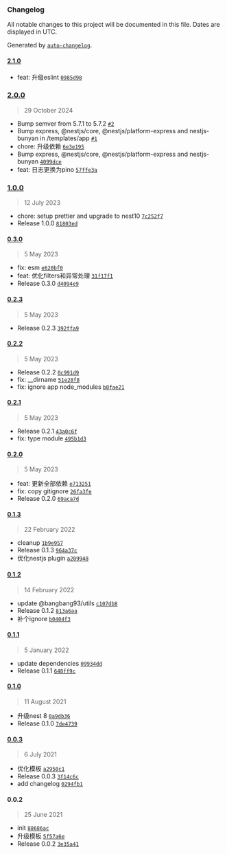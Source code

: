 ### Changelog

All notable changes to this project will be documented in this file. Dates are displayed in UTC.

Generated by [`auto-changelog`](https://github.com/CookPete/auto-changelog).

#### [2.1.0](https://github.com/bangbang93/generator-nestjs/compare/2.0.0...2.1.0)

- feat: 升级eslint [`0985d98`](https://github.com/bangbang93/generator-nestjs/commit/0985d989f469a2d356c06f188244553e53ce5bd5)

### [2.0.0](https://github.com/bangbang93/generator-nestjs/compare/1.0.0...2.0.0)

> 29 October 2024

- Bump semver from 5.7.1 to 5.7.2 [`#2`](https://github.com/bangbang93/generator-nestjs/pull/2)
- Bump express, @nestjs/core, @nestjs/platform-express and nestjs-bunyan in /templates/app [`#1`](https://github.com/bangbang93/generator-nestjs/pull/1)
- chore: 升级依赖 [`6e3e195`](https://github.com/bangbang93/generator-nestjs/commit/6e3e195aee19aa97cfba581465ec1b08385c88a7)
- Bump express, @nestjs/core, @nestjs/platform-express and nestjs-bunyan [`4099dce`](https://github.com/bangbang93/generator-nestjs/commit/4099dce46da925e82a7235b531e5644b223a512b)
- feat: 日志更换为pino [`57ffe3a`](https://github.com/bangbang93/generator-nestjs/commit/57ffe3a7307cc8dc31b796a07f25649f67382586)

### [1.0.0](https://github.com/bangbang93/generator-nestjs/compare/0.3.0...1.0.0)

> 12 July 2023

- chore: setup prettier and upgrade to nest10 [`7c252f7`](https://github.com/bangbang93/generator-nestjs/commit/7c252f74a4476eefec4724ca79efd36571dc4ea1)
- Release 1.0.0 [`81803ed`](https://github.com/bangbang93/generator-nestjs/commit/81803ed7c1fe8a4af1ce4c1591515c4544cafc15)

#### [0.3.0](https://github.com/bangbang93/generator-nestjs/compare/0.2.3...0.3.0)

> 5 May 2023

- fix: esm [`e620bf0`](https://github.com/bangbang93/generator-nestjs/commit/e620bf01a44dee0fcd2f5ddc0dcbe0ea41d039b7)
- feat: 优化filters和异常处理 [`31f17f1`](https://github.com/bangbang93/generator-nestjs/commit/31f17f1522b8c3a80f8b8670e4c464e2c94e28b5)
- Release 0.3.0 [`d4094e9`](https://github.com/bangbang93/generator-nestjs/commit/d4094e92aea2c16cfa9b740be0e14eaf946cfea9)

#### [0.2.3](https://github.com/bangbang93/generator-nestjs/compare/0.2.2...0.2.3)

> 5 May 2023

- Release 0.2.3 [`392ffa9`](https://github.com/bangbang93/generator-nestjs/commit/392ffa908bfb04b1293188736b63d3fe2f72005a)

#### [0.2.2](https://github.com/bangbang93/generator-nestjs/compare/0.2.1...0.2.2)

> 5 May 2023

- Release 0.2.2 [`0c991d9`](https://github.com/bangbang93/generator-nestjs/commit/0c991d9cab40b563362e7ced1f66c94f7a45cb6b)
- fix: __dirname [`51e28f8`](https://github.com/bangbang93/generator-nestjs/commit/51e28f8caa57900f16fa107b4010b803c7cc8b74)
- fix: ignore app node_modules [`b0fae21`](https://github.com/bangbang93/generator-nestjs/commit/b0fae210a6797a3a0f6b9d4a3f88f07dc16b2a72)

#### [0.2.1](https://github.com/bangbang93/generator-nestjs/compare/0.2.0...0.2.1)

> 5 May 2023

- Release 0.2.1 [`43a0c6f`](https://github.com/bangbang93/generator-nestjs/commit/43a0c6fc3be5f789b1f814b0ad01520ec7477031)
- fix: type module [`495b1d3`](https://github.com/bangbang93/generator-nestjs/commit/495b1d3a150ea982656cf63030912ba7c2267e06)

#### [0.2.0](https://github.com/bangbang93/generator-nestjs/compare/0.1.3...0.2.0)

> 5 May 2023

- feat: 更新全部依赖 [`e713251`](https://github.com/bangbang93/generator-nestjs/commit/e713251c7cc552b21e5acac029af02c8b38a8070)
- fix: copy gitignore [`26fa3fe`](https://github.com/bangbang93/generator-nestjs/commit/26fa3fe769029431464179e9f95c4227670afad1)
- Release 0.2.0 [`69aca7d`](https://github.com/bangbang93/generator-nestjs/commit/69aca7db1a7002fff6469490d2f766def44dd4a3)

#### [0.1.3](https://github.com/bangbang93/generator-nestjs/compare/0.1.2...0.1.3)

> 22 February 2022

- cleanup [`1b9e957`](https://github.com/bangbang93/generator-nestjs/commit/1b9e95781619a6dae0559c4c841c377c26112fa0)
- Release 0.1.3 [`964a37c`](https://github.com/bangbang93/generator-nestjs/commit/964a37c516321e76e1d903b6b227ea3b84269c49)
- 优化nestjs plugin [`a209948`](https://github.com/bangbang93/generator-nestjs/commit/a209948499b2d3231854194475eb0f9e7fe059d0)

#### [0.1.2](https://github.com/bangbang93/generator-nestjs/compare/0.1.1...0.1.2)

> 14 February 2022

- update @bangbang93/utils [`c107db8`](https://github.com/bangbang93/generator-nestjs/commit/c107db8beab2b148c74157450f1c2b75214e2ea5)
- Release 0.1.2 [`813a6aa`](https://github.com/bangbang93/generator-nestjs/commit/813a6aa81588df860f875652948eb776162bf6f4)
- 补个ignore [`b0404f3`](https://github.com/bangbang93/generator-nestjs/commit/b0404f3ac96b3a655ea87c52fa999d79564c24de)

#### [0.1.1](https://github.com/bangbang93/generator-nestjs/compare/0.1.0...0.1.1)

> 5 January 2022

- update dependencies [`09934dd`](https://github.com/bangbang93/generator-nestjs/commit/09934dd6d682bf70507b1901bbc91c054590b718)
- Release 0.1.1 [`648ff9c`](https://github.com/bangbang93/generator-nestjs/commit/648ff9c64dd84373f221431b7624108ba0d44c88)

#### [0.1.0](https://github.com/bangbang93/generator-nestjs/compare/0.0.3...0.1.0)

> 11 August 2021

- 升级nest 8 [`0a9db36`](https://github.com/bangbang93/generator-nestjs/commit/0a9db3673204db3ef5314375bf6f80dfd26add68)
- Release 0.1.0 [`7de4739`](https://github.com/bangbang93/generator-nestjs/commit/7de47395a9178f3eb441135b73b401f9e61b6791)

#### [0.0.3](https://github.com/bangbang93/generator-nestjs/compare/0.0.2...0.0.3)

> 6 July 2021

- 优化模板 [`a2950c1`](https://github.com/bangbang93/generator-nestjs/commit/a2950c12d58e5c68740135b0245eb25205a7ac31)
- Release 0.0.3 [`3f14c6c`](https://github.com/bangbang93/generator-nestjs/commit/3f14c6c41c962f15a5d6700a1600049934054aba)
- add changelog [`0294fb1`](https://github.com/bangbang93/generator-nestjs/commit/0294fb1541ef0167aba683a47d4df94ffbed25d8)

#### 0.0.2

> 25 June 2021

- init [`88686ac`](https://github.com/bangbang93/generator-nestjs/commit/88686ac27aa13b511cbe846b550c9df6102731cf)
- 升级模板 [`5f57a6e`](https://github.com/bangbang93/generator-nestjs/commit/5f57a6e5dd0347537071562ac70f79233f669dad)
- Release 0.0.2 [`3e35a41`](https://github.com/bangbang93/generator-nestjs/commit/3e35a4161d13ee2533b7e098b32c0cacda139cf5)
